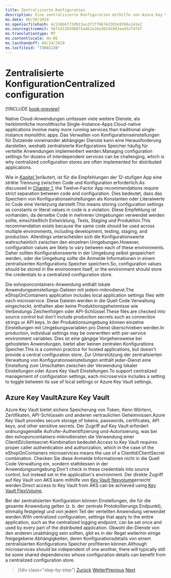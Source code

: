 ```yaml
---
title: Zentralisierte Konfiguration
description: Eine zentralisierte Konfiguration mithilfe von Azure Key Vault kann die Verwaltung von Cloud-Native apps vereinfachen.
ms.date: 06/30/2019
ms.openlocfilehash: 4c516b6773d913acd71ff06742302e9766a141e2
ms.sourcegitcommit: 56f1d1203d0075a461a10a301459d3aa452f4f47
ms.translationtype: MT
ms.contentlocale: de-DE
ms.lasthandoff: 09/24/2019
ms.locfileid: "73841138"
---
```

# <a name="centralized-configuration"></a><span data-ttu-id="ed926-103">Zentralisierte Konfiguration</span><span class="sxs-lookup"><span data-stu-id="ed926-103">Centralized configuration</span></span>

[!INCLUDE [book-preview](../../../includes/book-preview.md)]

<span data-ttu-id="ed926-104">Native Cloud-Anwendungen umfassen viele weitere Dienste, als herkömmliche monolithische Single-Instance-Apps.</span><span class="sxs-lookup"><span data-stu-id="ed926-104">Cloud-native applications involve many more running services than traditional single-instance monolithic apps.</span></span> <span data-ttu-id="ed926-105">Das Verwalten von Konfigurationseinstellungen für Dutzende voneinander abhängiger Dienste kann eine Herausforderung darstellen, weshalb zentralisierte Konfigurations Speicher häufig für verteilte Anwendungen implementiert werden.</span><span class="sxs-lookup"><span data-stu-id="ed926-105">Managing configuration settings for dozens of interdependent services can be challenging, which is why centralized configuration stores are often implemented for distributed applications.</span></span>

<span data-ttu-id="ed926-106">Wie in [Kapitel 1](introduction.md)erläutert, ist für die Empfehlungen der 12-stufigen App eine strikte Trennung zwischen Code und Konfiguration erforderlich.</span><span class="sxs-lookup"><span data-stu-id="ed926-106">As discussed in [Chapter 1](introduction.md), the Twelve-Factor App recommendations require strict separation between code and configuration.</span></span> <span data-ttu-id="ed926-107">Dies bedeutet, dass das Speichern von Konfigurationseinstellungen als Konstanten oder Literalwerte im Code eine Verletzung darstellt.</span><span class="sxs-lookup"><span data-stu-id="ed926-107">This means storing configuration settings as constants or literal values in code is a violation.</span></span> <span data-ttu-id="ed926-108">Diese Empfehlung ist vorhanden, da derselbe Code in mehreren Umgebungen verwendet werden sollte, einschließlich Entwicklung, Tests, Staging und Produktion.</span><span class="sxs-lookup"><span data-stu-id="ed926-108">This recommendation exists because the same code should be used across multiple environments, including development, testing, staging, and production.</span></span> <span data-ttu-id="ed926-109">Allerdings unterscheiden sich die Konfigurationswerte wahrscheinlich zwischen den einzelnen Umgebungen.</span><span class="sxs-lookup"><span data-stu-id="ed926-109">However, configuration values are likely to vary between each of these environments.</span></span> <span data-ttu-id="ed926-110">Daher sollten Konfigurationswerte in der Umgebung selbst gespeichert werden, oder die Umgebung sollte die Anmelde Informationen in einem zentralisierten Konfigurations Speicher speichern.</span><span class="sxs-lookup"><span data-stu-id="ed926-110">So, configuration values should be stored in the environment itself, or the environment should store the credentials to a centralized configuration store.</span></span>

<span data-ttu-id="ed926-111">Die eshoponcontainers-Anwendung enthält lokale Anwendungseinstellungs-Dateien mit jedem-mikrodienst.</span><span class="sxs-lookup"><span data-stu-id="ed926-111">The eShopOnContainers application includes local application settings files with each microservice.</span></span> <span data-ttu-id="ed926-112">Diese Dateien werden in die Quell Code Verwaltung eingecheckt, enthalten aber keine Produktionsgeheimnisse wie Verbindungs Zeichenfolgen oder API-Schlüssel.</span><span class="sxs-lookup"><span data-stu-id="ed926-112">These files are checked into source control but don't include production secrets such as connection strings or API keys.</span></span> <span data-ttu-id="ed926-113">In der Produktionsumgebung können einzelne Einstellungen mit Umgebungsvariablen pro Dienst überschrieben werden.</span><span class="sxs-lookup"><span data-stu-id="ed926-113">In production, individual settings may be overwritten with per-service environment variables.</span></span> <span data-ttu-id="ed926-114">Dies ist eine gängige Vorgehensweise bei gehosteten Anwendungen, bietet aber keinen zentralen Konfigurations Speicher.</span><span class="sxs-lookup"><span data-stu-id="ed926-114">This is a common practice for hosted applications, but doesn't provide a central configuration store.</span></span> <span data-ttu-id="ed926-115">Zur Unterstützung der zentralisierten Verwaltung von Konfigurationseinstellungen enthält jeder-Dienst eine Einstellung zum Umschalten zwischen der Verwendung lokaler Einstellungen oder Azure Key Vault Einstellungen.</span><span class="sxs-lookup"><span data-stu-id="ed926-115">To support centralized management of configuration settings, each microservice includes a setting to toggle between its use of local settings or Azure Key Vault settings.</span></span>

## <a name="azure-key-vault"></a><span data-ttu-id="ed926-116">Azure Key Vault</span><span class="sxs-lookup"><span data-stu-id="ed926-116">Azure Key Vault</span></span>

<span data-ttu-id="ed926-117">Azure Key Vault bietet sichere Speicherung von Token, Kenn Wörtern, Zertifikaten, API-Schlüsseln und anderen vertraulichen Geheimnissen.</span><span class="sxs-lookup"><span data-stu-id="ed926-117">Azure Key Vault provides secure storage of tokens, passwords, certificates, API keys, and other sensitive secrets.</span></span> <span data-ttu-id="ed926-118">Der Zugriff auf Key Vault erfordert ordnungsgemäße Aufrufer-Authentifizierung und-Autorisierung, was bei den eshoponcontainers-mikrodiensten die Verwendung einer ClientID/clientsecret-Kombination bedeutet.</span><span class="sxs-lookup"><span data-stu-id="ed926-118">Access to Key Vault requires proper caller authentication and authorization, which in the case of the eShopOnContainers microservices means the use of a ClientId/ClientSecret combination.</span></span> <span data-ttu-id="ed926-119">Checken Sie diese Anmelde Informationen nicht in die Quell Code Verwaltung ein, sondern stattdessen in der Anwendungsumgebung.</span><span class="sxs-lookup"><span data-stu-id="ed926-119">Don't check in these credentials into source control, but instead set in the application's environment.</span></span> <span data-ttu-id="ed926-120">Der direkte Zugriff auf Key Vault von AKS kann mithilfe von [Key Vault flexvolume](https://github.com/Azure/kubernetes-keyvault-flexvol)erreicht werden.</span><span class="sxs-lookup"><span data-stu-id="ed926-120">Direct access to Key Vault from AKS can be achieved using [Key Vault FlexVolume](https://github.com/Azure/kubernetes-keyvault-flexvol).</span></span>

<span data-ttu-id="ed926-121">Bei der zentralisierten Konfiguration können Einstellungen, die für die gesamte Anwendung gelten (z. b. der zentrale Protokollierungs Endpunkt), einmalig festgelegt und von jedem Teil der verteilten Anwendung verwendet werden.</span><span class="sxs-lookup"><span data-stu-id="ed926-121">With centralized configuration, settings that apply to the entire application, such as the centralized logging endpoint, can be set once and used by every part of the distributed application.</span></span> <span data-ttu-id="ed926-122">Obwohl die-Dienste von den anderen unabhängig sein sollten, gibt es in der Regel weiterhin einige freigegebene Abhängigkeiten, deren Konfigurationsdetails von einem zentralisierten Konfigurations Speicher profitieren können.</span><span class="sxs-lookup"><span data-stu-id="ed926-122">Although microservices should be independent of one another, there will typically still be some shared dependencies whose configuration details can benefit from a centralized configuration store.</span></span>

>[!div class="step-by-step"]
><span data-ttu-id="ed926-123">[Zurück](deploy-eshoponcontainers-azure.md)
>[Weiter](scale-applications.md)</span><span class="sxs-lookup"><span data-stu-id="ed926-123">[Previous](deploy-eshoponcontainers-azure.md)
[Next](scale-applications.md)</span></span>
